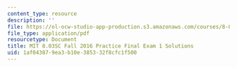 ```yaml
---
content_type: resource
description: ''
file: https://ol-ocw-studio-app-production.s3.amazonaws.com/courses/8-03sc-physics-iii-vibrations-and-waves-fall-2016/1af043879ea3b10e385332f8cfc1f500_MIT8_03SCF16_PracticeFinalExam1_Solutions.pdf
file_type: application/pdf
resourcetype: Document
title: MIT 8.03SC Fall 2016 Practice Final Exam 1 Solutions
uid: 1af04387-9ea3-b10e-3853-32f8cfc1f500
---
```

